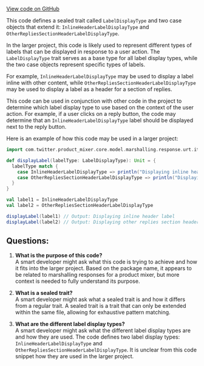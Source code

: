 [View code on GitHub](https://github.com/misbahsy/the-algorithm/product-mixer/core/src/main/scala/com/twitter/product_mixer/core/model/marshalling/response/urt/item/label/LabelDisplayType.scala)

This code defines a sealed trait called `LabelDisplayType` and two case objects that extend it: `InlineHeaderLabelDisplayType` and `OtherRepliesSectionHeaderLabelDisplayType`. 

In the larger project, this code is likely used to represent different types of labels that can be displayed in response to a user action. The `LabelDisplayType` trait serves as a base type for all label display types, while the two case objects represent specific types of labels. 

For example, `InlineHeaderLabelDisplayType` may be used to display a label inline with other content, while `OtherRepliesSectionHeaderLabelDisplayType` may be used to display a label as a header for a section of replies. 

This code can be used in conjunction with other code in the project to determine which label display type to use based on the context of the user action. For example, if a user clicks on a reply button, the code may determine that an `InlineHeaderLabelDisplayType` label should be displayed next to the reply button. 

Here is an example of how this code may be used in a larger project:

```scala
import com.twitter.product_mixer.core.model.marshalling.response.urt.item.label._

def displayLabel(labelType: LabelDisplayType): Unit = {
  labelType match {
    case InlineHeaderLabelDisplayType => println("Displaying inline header label")
    case OtherRepliesSectionHeaderLabelDisplayType => println("Displaying other replies section header label")
  }
}

val label1 = InlineHeaderLabelDisplayType
val label2 = OtherRepliesSectionHeaderLabelDisplayType

displayLabel(label1) // Output: Displaying inline header label
displayLabel(label2) // Output: Displaying other replies section header label
```
## Questions: 
 1. **What is the purpose of this code?**\
A smart developer might ask what this code is trying to achieve and how it fits into the larger project. Based on the package name, it appears to be related to marshalling responses for a product mixer, but more context is needed to fully understand its purpose.

2. **What is a sealed trait?**\
A smart developer might ask what a sealed trait is and how it differs from a regular trait. A sealed trait is a trait that can only be extended within the same file, allowing for exhaustive pattern matching.

3. **What are the different label display types?**\
A smart developer might ask what the different label display types are and how they are used. The code defines two label display types: `InlineHeaderLabelDisplayType` and `OtherRepliesSectionHeaderLabelDisplayType`. It is unclear from this code snippet how they are used in the larger project.